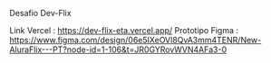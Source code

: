 Desafio Dev-Flix

Link Vercel : https://dev-flix-eta.vercel.app/
Prototipo Figma : https://www.figma.com/design/06e5IXeOVl8QvA3mm4TENR/New-AluraFlix---PT?node-id=1-106&t=JR0GYRovWVN4AFa3-0
